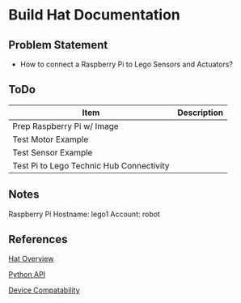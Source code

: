 # Build Hat Documentation
## Problem Statement
- How to connect a Raspberry Pi to Lego Sensors and Actuators?
  
## ToDo
| Item | Description |
| --- | --- |
| Prep Raspberry Pi w/ Image | 
| Test Motor Example |
| Test Sensor Example |
| Test Pi to Lego Technic Hub Connectivity |

## Notes
Raspberry Pi
Hostname: lego1
Account: robot



## References
[Hat Overview](https://www.raspberrypi.com/documentation/accessories/build-hat.html)

[Python API](https://buildhat.readthedocs.io/en/latest/buildhat/index.html#library)

[Device Compatability](https://www.raspberrypi.com/documentation/accessories/build-hat.html#device-compatibility)